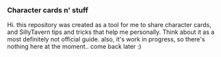 ### Character cards n' stuff
Hi. this repository was created as a tool for me to share character cards, and SillyTavern tips and tricks that help me personally.
Think about it as a most definitely not official guide.
also, it's work in progress, so there's nothing here at the moment.. come back later :)
